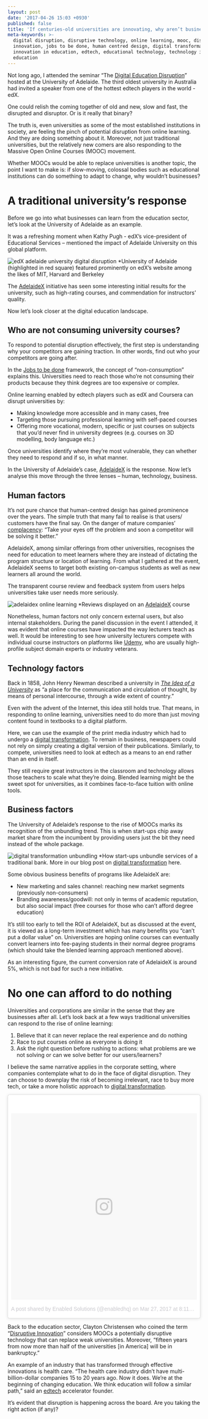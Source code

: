 ```yaml
---
layout: post
date: '2017-04-26 15:03 +0930'
published: false
title: 'If centuries-old universities are innovating, why aren’t businesses?'
meta-keywords: >-
  digital disruption, disruptive technology, online learning, mooc, disruptive
  innovation, jobs to be done, human centred design, digital transformation,
  innovation in education, edtech, educational technology, technology in
  education
---
```

Not long ago, I attended the seminar “The [Digital Education Disruption](https://blogs.adelaide.edu.au/adelaidex/2017/03/22/the-digital-education-disruption-kathy-pugh-edx/)” hosted at the University of Adelaide. The third oldest university in Australia had invited a speaker from one of the hottest edtech players in the world - edX. 

One could relish the coming together of old and new, slow and fast, the disrupted and disruptor. Or is it really that binary? 

The truth is, even universities as some of the most established institutions in society, are feeling the pinch of potential disruption from online learning. And they are doing something about it. Moreover, not just traditional universities, but the relatively new comers are also responding to the Massive Open Online Courses (MOOC) movement. 

Whether MOOCs would be able to replace universities is another topic, the point I want to make is: if slow-moving, colossal bodies such as educational institutions can do something to adapt to change, why wouldn’t businesses? 

# A traditional university’s response 

Before we go into what businesses can learn from the education sector, let’s look at the University of Adelaide as an example. 

It was a refreshing moment when Kathy Pugh - edX’s vice-president of Educational Services – mentioned the impact of Adelaide University on this global platform. 

![edX adelaide university digital disruption]({{site.baseurl}}/images/img_edudisrupt_edx.JPG)
*University of Adelaide (highlighted in red square) featured prominently on edX’s website among the likes of MIT, Harvard and Berkeley 

The [AdelaideX](https://www.edx.org/school/adelaidex) initiative has seen some interesting initial results for the university, such as high-rating courses, and commendation for instructors’ quality. 

Now let’s look closer at the digital education landscape. 

## Who are not consuming university courses?

To respond to potential disruption effectively, the first step is understanding why your competitors are gaining traction. In other words, find out who your competitors are going after. 

In the [Jobs to be done](http://blog.enabled.com.au/jobs-to-be-done/) framework, the concept of “non-consumption” explains this. Universities need to reach those who’re not consuming their products because they think degrees are too expensive or complex. 

Online learning enabled by edtech players such as edX and Coursera can disrupt universities by:

- Making knowledge more accessible and in many cases, free
- Targeting those pursuing professional learning with self-paced courses
- Offering more vocational, modern, specific or just courses on subjects that you’d never find in university degrees (e.g. courses on 3D modelling, body language etc.)

Once universities identify where they’re most vulnerable, they can whether they need to respond and if so, in what manner. 

In the University of Adelaide’s case, [AdelaideX](https://www.edx.org/school/adelaidex) is the response. Now let’s analyse this move through the three lenses – human, technology, business. 

## Human factors

It’s not pure chance that human-centred design has gained prominence over the years. The simple truth that many fail to realise is that users/ customers have the final say. On the danger of mature companies’ [complacency](http://blog.enabled.com.au/web-summit-2016/): “Take your eyes off the problem and soon a competitor will be solving it better.”

AdelaideX, among similar offerings from other universities, recognises the need for education to meet learners where they are instead of dictating the program structure or location of learning. 
From what I gathered at the event, AdelaideX seems to target both existing on-campus students as well as new learners all around the world. 

The transparent course review and feedback system from users helps universities take user needs more seriously.

![adelaidex online learning ]({{site.baseurl}}/images/img_edudisrupt_adex.png)
*Reviews displayed on an [AdelaideX](https://www.edx.org/course/essential-human-biology-cells-tissues-adelaidex-humbio101x-1) course

Nonetheless, human factors not only concern external users, but also internal stakeholders. During the panel discussion in the event I attended, it was evident that online courses have impacted the way lecturers teach as well. It would be interesting to see how university lecturers compete with individual course instructors on platforms like [Udemy](https://www.udemy.com/), who are usually high-profile subject domain experts or industry veterans. 

## Technology factors

Back in 1858, John Henry Newman described a university in [_The Idea of a University_](http://www.bartleby.com/28/2.html) as “a place for the communication and circulation of thought, by means of personal intercourse, through a wide extent of country.”

Even with the advent of the Internet, this idea still holds true. That means, in responding to online learning, universities need to do more than just moving content found in textbooks to a digital platform.

Here, we can use the example of the print media industry which had to undergo a [digital transformation](http://blog.enabled.com.au/digital-transformation/). To remain in business, newspapers could not rely on simply creating a digital version of their publications. Similarly, to compete, universities need to look at edtech as a means to an end rather than an end in itself.

They still require great instructors in the classroom and technology allows those teachers to scale what they’re doing. Blended learning might be the sweet spot for universities, as it combines face-to-face tuition with online tools. 

## Business factors

The University of Adelaide’s response to the rise of MOOCs marks its recognition of the unbundling trend. This is when start-ups chip away market share from the incumbent by providing users just the bit they need instead of the whole package. 

![digital transformation unbundling ]({{site.baseurl}}/images/img_digitrans_unbundling.png)
*How start-ups unbundle services of a traditional bank. More in our blog post on [digital transformation](http://blog.enabled.com.au/digital-transformation/) here.

Some obvious business benefits of programs like AdelaideX are: 

- New marketing and sales channel: reaching new market segments (previously non-consumers)
- Branding awareness/goodwill: not only in terms of academic reputation, but also social impact (free courses for those who can’t afford degree education)

It’s still too early to tell the ROI of AdelaideX, but as discussed at the event, it is viewed as a long-term investment which has many benefits you “can’t put a dollar value” on. Universities are hoping online courses can eventually convert learners into fee-paying students in their normal degree programs (which should take the blended learning approach mentioned above). 

As an interesting figure, the current conversion rate of AdelaideX is around 5%, which is not bad for such a new initiative.  

# No one can afford to do nothing

Universities and corporations are similar in the sense that they are businesses after all. Let’s look back at a few ways traditional universities can respond to the rise of online learning:

1. Believe that it can never replace the real experience and do nothing
2. Race to put courses online as everyone is doing it
3. Ask the right question before rushing to actions: what problems are we not solving or can we solve better for our users/learners? 

I believe the same narrative applies in the corporate setting, where companies contemplate what to do in the face of digital disruption. They can choose to downplay the risk of becoming irrelevant, race to buy more tech, or take a more holistic approach to [digital transformation](http://blog.enabled.com.au/digital-transformation/). 

<blockquote class="instagram-media" data-instgrm-version="7" style=" background:#FFF; border:0; border-radius:3px; box-shadow:0 0 1px 0 rgba(0,0,0,0.5),0 1px 10px 0 rgba(0,0,0,0.15); margin: 1px; max-width:658px; padding:0; width:99.375%; width:-webkit-calc(100% - 2px); width:calc(100% - 2px);"><div style="padding:8px;"> <div style=" background:#F8F8F8; line-height:0; margin-top:40px; padding:50.0% 0; text-align:center; width:100%;"> <div style=" background:url(data:image/png;base64,iVBORw0KGgoAAAANSUhEUgAAACwAAAAsCAMAAAApWqozAAAABGdBTUEAALGPC/xhBQAAAAFzUkdCAK7OHOkAAAAMUExURczMzPf399fX1+bm5mzY9AMAAADiSURBVDjLvZXbEsMgCES5/P8/t9FuRVCRmU73JWlzosgSIIZURCjo/ad+EQJJB4Hv8BFt+IDpQoCx1wjOSBFhh2XssxEIYn3ulI/6MNReE07UIWJEv8UEOWDS88LY97kqyTliJKKtuYBbruAyVh5wOHiXmpi5we58Ek028czwyuQdLKPG1Bkb4NnM+VeAnfHqn1k4+GPT6uGQcvu2h2OVuIf/gWUFyy8OWEpdyZSa3aVCqpVoVvzZZ2VTnn2wU8qzVjDDetO90GSy9mVLqtgYSy231MxrY6I2gGqjrTY0L8fxCxfCBbhWrsYYAAAAAElFTkSuQmCC); display:block; height:44px; margin:0 auto -44px; position:relative; top:-22px; width:44px;"></div></div><p style=" color:#c9c8cd; font-family:Arial,sans-serif; font-size:14px; line-height:17px; margin-bottom:0; margin-top:8px; overflow:hidden; padding:8px 0 7px; text-align:center; text-overflow:ellipsis; white-space:nowrap;"><a href="https://www.instagram.com/p/BSKo-IGBhnk/" style=" color:#c9c8cd; font-family:Arial,sans-serif; font-size:14px; font-style:normal; font-weight:normal; line-height:17px; text-decoration:none;" target="_blank">A post shared by Enabled Solutions (@enabledhq)</a> on <time style=" font-family:Arial,sans-serif; font-size:14px; line-height:17px;" datetime="2017-03-28T03:11:45+00:00">Mar 27, 2017 at 8:11pm PDT</time></p></div></blockquote>
<script async defer src="//platform.instagram.com/en_US/embeds.js"></script>

Back to the education sector, Clayton Christensen who coined the term “[Disruptive Innovation](http://blog.enabled.com.au/mass-disruption/)” considers MOOCs a potentially disruptive technology that can replace weak universities. Moreover, “fifteen years from now more than half of the universities [in America] will be in bankruptcy.”

An example of an industry that has transformed through effective innovations is health care. “The health care industry didn’t have multi-billion-dollar companies 15 to 20 years ago. Now it does. We’re at the beginning of changing education. We think education will follow a similar path,” said an [edtech](https://www.cbinsights.com/blog/ed-tech-vc-ceo-commentary/) accelerator founder. 

It’s evident that disruption is happening across the board. Are you taking the right action (if any)?
